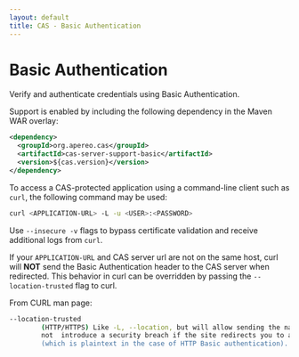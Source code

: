 ```yaml
---
layout: default
title: CAS - Basic Authentication
---
```


# Basic Authentication

Verify and authenticate credentials using Basic Authentication.

Support is enabled by including the following dependency in the Maven WAR overlay:

```xml
<dependency>
  <groupId>org.apereo.cas</groupId>
  <artifactId>cas-server-support-basic</artifactId>
  <version>${cas.version}</version>
</dependency>
```

To access a CAS-protected application using a command-line client such as `curl`, the following command may be used:

```bash
curl <APPLICATION-URL> -L -u <USER>:<PASSWORD>
```

Use `--insecure -v` flags to bypass certificate validation and receive additional logs from `curl`. 

If your `APPLICATION-URL` and CAS server url are not on the same host, curl will **NOT** send the Basic Authentication header to the CAS 
server when redirected. This behavior in curl can be overridden by passing the `--location-trusted` flag to curl.

From CURL man page:

```bash
--location-trusted
        (HTTP/HTTPS) Like -L, --location, but will allow sending the name + password to all hosts that the site may redirect to. This may or may
        not  introduce a security breach if the site redirects you to a site to which you'll send your authentication info 
        (which is plaintext in the case of HTTP Basic authentication).
```
